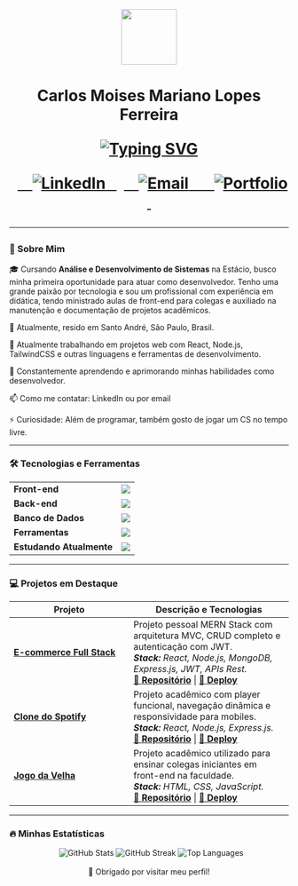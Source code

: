 <div align="center">
  <img src="https://media.giphy.com/media/M9gbBd9nbDrOTu1Mqx/giphy.gif" width="100"/>
</div>

<h1 align="center"> Carlos Moises Mariano Lopes Ferreira </p>

<p align="center">
  <a href="https://git.io/typing-svg"><img src="https://readme-typing-svg.demolab.com?font=Helvetica&weight=700&size=30&pause=1000&color=446DF7&center=true&vCenter=true&width=435&lines=Desenvolvedor+Full+Stack" alt="Typing SVG" /></a>
</p>

<div align="center">
  <a href="https://www.linkedin.com/in/carlos-moises-211205203/" target="_blank">
    <img src="https://img.shields.io/badge/LinkedIn-0077B5?style=for-the-badge&logo=linkedin&logoColor=white" alt="LinkedIn"/>
  </a>
  <a href="mailto:carloszeeyy@gmail.com" target="_blank">
    <img src="https://img.shields.io/badge/Gmail-D14836?style=for-the-badge&logo=gmail&logoColor=white" alt="Email"/>
  </a>
  <a href="https://carlosmoises.netlify.app" target="_blank">
    <img src="https://img.shields.io/badge/Portfolio-FF5722?style=for-the-badge&logo=todoist&logoColor=white" alt="Portfolio"/>
  </a>
</div>

---

### 🚀 Sobre Mim

<p>
  🎓 Cursando <b>Análise e Desenvolvimento de Sistemas</b> na Estácio, busco minha primeira oportunidade para atuar como desenvolvedor. Tenho uma grande paixão por tecnologia e sou um profissional com experiência em didática, tendo ministrado aulas de front-end para colegas e auxiliado na manutenção e documentação de projetos acadêmicos.
  <br>

📍 Atualmente, resido em Santo André, São Paulo, Brasil.



🔭 Atualmente trabalhando em projetos web com React, Node.js, TailwindCSS e outras linguagens e ferramentas de desenvolvimento.



🌱 Constantemente aprendendo e aprimorando minhas habilidades como desenvolvedor. 



📫 Como me contatar: LinkedIn ou por email



⚡ Curiosidade: Além de programar, também gosto de jogar um CS no tempo livre.
</p>

---

### 🛠️ Tecnologias e Ferramentas

<table>
  <tr>
    <td valign="top"><b>Front-end</b></td>
    <td><img src="https://skillicons.dev/icons?i=react,js,html,css,tailwind" /></td>
  </tr>
  <tr>
    <td valign="top"><b>Back-end</b></td>
    <td><img src="https://skillicons.dev/icons?i=nodejs,express" /></td>
  </tr>
  <tr>
    <td valign="top"><b>Banco de Dados</b></td>
    <td><img src="https://skillicons.dev/icons?i=mongodb,postgresql,mysql" /></td>
  </tr>
  <tr>
    <td valign="top"><b>Ferramentas</b></td>
    <td><img src="https://skillicons.dev/icons?i=git,github,vscode,postman,figma,photoshop" /></td>
  </tr>
  <tr>
    <td valign="top"><b>Estudando Atualmente</b></td>
    <td><img src="https://skillicons.dev/icons?i=java,ts,angular" /></td>
  </tr>
</table>

---

### 💻 Projetos em Destaque

<table>
  <thead>
    <tr>
      <th>Projeto</th>
      <th>Descrição e Tecnologias</th>
    </tr>
  </thead>
  <tbody>
    <tr>
      <td width="200px">
        <a href="https://github.com/CarlosZeyy/ecommerce-mern"><b>E-commerce Full Stack</b></a>
      </td>
      <td>
        Projeto pessoal MERN Stack com arquitetura MVC, CRUD completo e autenticação com JWT. 
        <br>
        <em><b>Stack:</b> React, Node.js, MongoDB, Express.js, JWT, APIs Rest.</em> 
        <br>
        <a href="https://github.com/CarlosZeyy/ecommerce-mern"><b>🔗 Repositório</b></a> | 
        <a href="https://ecommerce-mern-y3y7.onrender.com"><b>🚀 Deploy</b></a>
      </td>
    </tr>
    <tr>
      <td>
        <a href="https://github.com/CarlosZeyy/frontendSpotifyClone"><b>Clone do Spotify</b></a>
      </td>
      <td>
        Projeto acadêmico com player funcional, navegação dinâmica e responsividade para mobiles. 
        <br>
        <em><b>Stack:</b> React, Node.js, Express.js.</em>
        <br>
        <a href="https://github.com/CarlosZeyy/frontendSpotifyClone"><b>🔗 Repositório</b></a> | 
        <a href="https://frontend-spotify-clone-sepia.vercel.app"><b>🚀 Deploy</b></a>
      </td>
    </tr>
    <tr>
      <td>
        <a href="https://github.com/CarlosZeyy/TicTacToe-JogoDaVelha"><b>Jogo da Velha</b></a>
      </td>
      <td>
        Projeto acadêmico utilizado para ensinar colegas iniciantes em front-end na faculdade. 
        <br>
        <em><b>Stack:</b> HTML, CSS, JavaScript.</em>
        <br>
        <a href="https://github.com/CarlosZeyy/TicTacToe-JogoDaVelha"><b>🔗 Repositório</b></a> | 
        <a href="https://tic-tac-toe-jogo-da-velha-seven.vercel.app"><b>🚀 Deploy</b></a>
      </td>
    </tr>
  </tbody>
</table>

---

### 🔥 Minhas Estatísticas

<div align="center">
  <img src="https://github-readme-stats.vercel.app/api?username=CarlosZeyy&show_icons=true&theme=dracula" alt="GitHub Stats" />
  <img src="https://github-readme-streak-stats.herokuapp.com/?user=CarlosZeyy&theme=dracula" alt="GitHub Streak" />
  <img src="https://github-readme-stats.vercel.app/api/top-langs/?username=CarlosZeyy&layout=compact&theme=dracula" alt="Top Languages" />
</div>

<div align="center">
<br>
💼 Obrigado por visitar meu perfil! 
</div>
